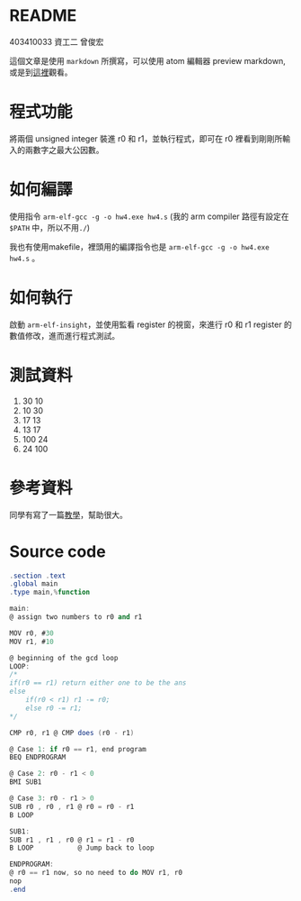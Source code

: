 # README

403410033
資工二 曾俊宏

這個文章是使用 `markdown` 所撰寫，可以使用 atom 編輯器 preview markdown, 或是到[這裡](https://github.com/henrybear327/Assembly/blob/master/hw4/README.md)觀看。

# 程式功能

將兩個 unsigned integer 裝進 r0 和 r1，並執行程式，即可在 r0 裡看到剛剛所輸入的兩數字之最大公因數。

# 如何編譯

使用指令 `arm-elf-gcc -g -o hw4.exe hw4.s` (我的 arm compiler 路徑有設定在 `$PATH` 中，所以不用`./`)

我也有使用makefile，裡頭用的編譯指令也是 `arm-elf-gcc -g -o hw4.exe hw4.s` 。

# 如何執行

啟動 `arm-elf-insight`，並使用監看 register 的視窗，來進行 r0 和 r1 register 的數值修改，進而進行程式測試。

# 測試資料

1. 30 10
2. 10 30
3. 17 13
4. 13 17
5. 100 24
6. 24 100

# 參考資料

同學有寫了一篇[教學](https://henrybear327.gitbooks.io/gitbook_tutorial/content/Assembly/ARM-Instruction/Conditional-Execution/index.html)，幫助很大。

# Source code

```as
.section .text
.global main
.type main,%function

main:
@ assign two numbers to r0 and r1

MOV r0, #30
MOV r1, #10

@ beginning of the gcd loop
LOOP:
/*
if(r0 == r1) return either one to be the ans
else
    if(r0 < r1) r1 -= r0;
    else r0 -= r1;
*/

CMP r0, r1 @ CMP does (r0 - r1)

@ Case 1: if r0 == r1, end program
BEQ ENDPROGRAM

@ Case 2: r0 - r1 < 0
BMI SUB1

@ Case 3: r0 - r1 > 0
SUB r0 , r0 , r1 @ r0 = r0 - r1
B LOOP

SUB1:
SUB r1 , r1 , r0 @ r1 = r1 - r0
B LOOP           @ Jump back to loop

ENDPROGRAM:
@ r0 == r1 now, so no need to do MOV r1, r0
nop
.end
```
